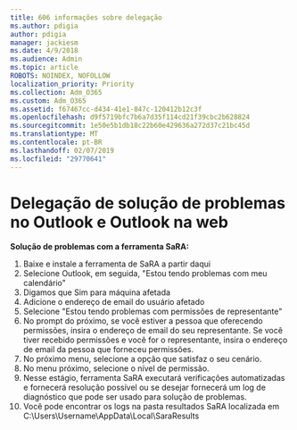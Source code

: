 ```yaml
---
title: 606 informações sobre delegação
ms.author: pdigia
author: pdigia
manager: jackiesm
ms.date: 4/9/2018
ms.audience: Admin
ms.topic: article
ROBOTS: NOINDEX, NOFOLLOW
localization_priority: Priority
ms.collection: Adm_O365
ms.custom: Adm_O365
ms.assetid: f67467cc-d434-41e1-847c-120412b12c3f
ms.openlocfilehash: d9f5719bfc7b6a7d35f114cd21f39cbc2b628824
ms.sourcegitcommit: 1e50e5b1db18c22b60e429636a272d37c21bc45d
ms.translationtype: MT
ms.contentlocale: pt-BR
ms.lasthandoff: 02/07/2019
ms.locfileid: "29770641"
---
```

# <a name="troubleshooting-delegation-in-outlook-and-outlook-on-the-web"></a>Delegação de solução de problemas no Outlook e Outlook na web

**Solução de problemas com a ferramenta SaRA:**

1. Baixe e instale a ferramenta de SaRA a partir daqui
1. Selecione Outlook, em seguida, "Estou tendo problemas com meu calendário"
1. Digamos que Sim para máquina afetada
1. Adicione o endereço de email do usuário afetado
1. Selecione "Estou tendo problemas com permissões de representante"
1. No prompt do próximo, se você estiver a pessoa que oferecendo permissões, insira o endereço de email do seu representante. Se você tiver recebido permissões e você for o representante, insira o endereço de email da pessoa que forneceu permissões.
1. No próximo menu, selecione a opção que satisfaz o seu cenário. 
1. No menu próximo, selecione o nível de permissão.
1. Nesse estágio, ferramenta SaRA executará verificações automatizadas e fornecerá resolução possível ou se desejar fornecerá um log de diagnóstico que pode ser usado para solução de problemas.
1. Você pode encontrar os logs na pasta resultados SaRA localizada em C:\Users\Username\AppData\Local\SaraResults